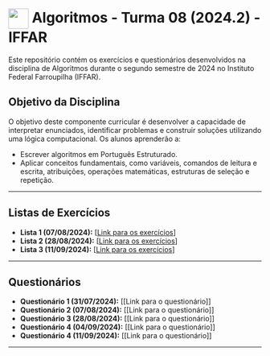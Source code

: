 <h1>
     <img align="center" width="40px" src="https://upload.wikimedia.org/wikipedia/commons/3/3f/Instituto_Federal_Farroupilha_-_Marca_Vertical_2015.svg"></a>
    <span>Algoritmos - Turma 08 (2024.2) - IFFAR</span>
</h1>

Este repositório contém os exercícios e questionários desenvolvidos na disciplina de Algoritmos durante o segundo semestre de 2024 no Instituto Federal Farroupilha (IFFAR).

## Objetivo da Disciplina

O objetivo deste componente curricular é desenvolver a capacidade de interpretar enunciados, identificar problemas e construir soluções utilizando uma lógica computacional. Os alunos aprenderão a:

- Escrever algoritmos em Português Estruturado.
- Aplicar conceitos fundamentais, como variáveis, comandos de leitura e escrita, atribuições, operações matemáticas, estruturas de seleção e repetição.
___
## Listas de Exercícios

- **Lista 1 (07/08/2024):** [[Link para os exercícios](https://github.com/oBryam/Algoritmos/blob/main/atividades/lista1.md)]
- **Lista 2 (28/08/2024):** [[Link para os exercícios](https://github.com/oBryam/Algoritmos/blob/main/atividades/lista2.md)]
- **Lista 3 (11/09/2024):** [[Link para os exercícios](https://github.com/oBryam/algoritmos/blob/main/atividades/lista3.md)]
___
## Questionários

- **Questionário 1 (31/07/2024):** [[Link para o questionário]] 
- **Questionário 2 (07/08/2024):** [[Link para o questionário]]
- **Questionário 3 (28/08/2024):** [[Link para o questionário]]
- **Questionário 4 (04/09/2024):** [[Link para o questionário]]
- **Questionário 4 (11/09/2024):** [[Link para o questionário]]

___
